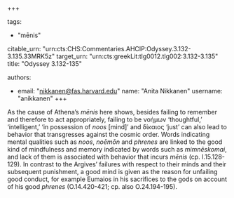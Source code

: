 +++

tags:
- "mēnis"

citable_urn: "urn:cts:CHS:Commentaries.AHCIP:Odyssey.3.132-3.135.33MRK5z"
target_urn: "urn:cts:greekLit:tlg0012.tlg002:3.132-3.135"
title: "Odyssey 3.132-135"

authors:
- email: "nikkanen@fas.harvard.edu"
  name: "Anita Nikkanen"
  username: "anikkanen"
+++

<p>As the cause of Athena’s <em>mēnis </em>here shows, besides failing to remember and therefore to act appropriately, failing to be νοήμων ‘thoughtful,’ ‘intelligent,’ ‘in possession of <em>noos</em> [mind]’ and δίκαιος ‘just’ can also lead to behavior that transgresses against the cosmic order. Words indicating mental qualities such as <em>noos</em>,<em> noēmōn </em>and <em>phrenes</em> are linked to the good kind of mindfulness and memory indicated by words such as <em>mimnēskomai</em>, and lack of them is associated with behavior that incurs <em>mēnis </em>(cp. I.15.128-129). In contrast to the Argives’ failures with respect to their minds and their subsequent punishment, a good mind is given as the reason for unfailing good conduct, for example Eumaios in his sacrifices to the gods on account of his good <em>phrenes</em> (O.14.420-421; cp. also O.24.194-195).</p>